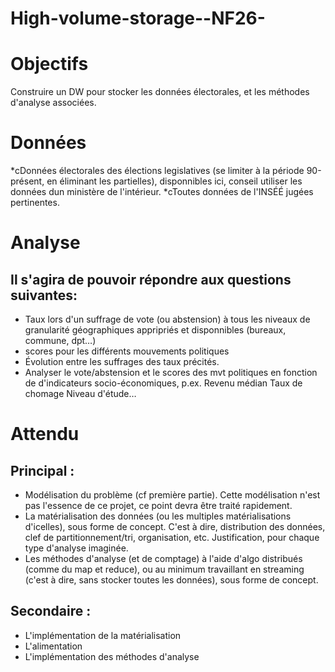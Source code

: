 # High-volume-storage--NF26-

# Objectifs 

Construire un DW pour stocker les données électorales, et les méthodes d'analyse associées.

# Données

*cDonnées électorales des élections legislatives (se limiter à la période 90-présent, en éliminant les partielles), disponnibles ici, conseil utiliser les données dun ministère de l'intérieur.
*cToutes données de l'INSÉÉ jugées pertinentes.

# Analyse

## Il s'agira de pouvoir répondre aux questions suivantes:

* Taux lors d'un suffrage de vote (ou abstension) à tous les niveaux de granularité géographiques appripriés et disponnibles (bureaux, commune, dpt…)
* scores pour les différents mouvements politiques
* Évolution entre les suffrages des taux précités.
* Analyser le vote/abstension et le scores des mvt politiques en fonction de d'indicateurs socio-économiques, p.ex.
        Revenu médian
        Taux de chomage
        Niveau d'étude…

# Attendu

## Principal :

* Modélisation du problème (cf première partie). Cette modélisation n'est pas l'essence de ce projet, ce point devra être traité rapidement.
* La matérialisation des données (ou les multiples matérialisations d'icelles), sous forme de concept. C'est à dire, distribution des données, clef de partitionnement/tri, organisation, etc. Justification, pour chaque type d'analyse imaginée.
* Les méthodes d'analyse (et de comptage) à l'aide d'algo distribués (comme du map et reduce), ou au minimum travaillant en streaming (c'est à dire, sans stocker toutes les données), sous forme de concept.

## Secondaire :

* L'implémentation de la matérialisation
* L'alimentation
* L'implémentation des méthodes d'analyse
